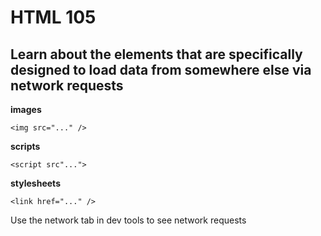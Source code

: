 # HTML 105

## Learn about the elements that are specifically designed to load data from somewhere else via network requests

**images**
```
<img src="..." />
```

**scripts**
```
<script src"...">
```

**stylesheets**
```
<link href="..." />
```

Use the network tab in dev tools to see network requests